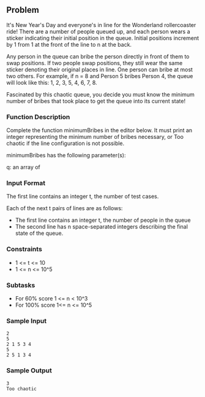 ## Problem

It's New Year's Day and everyone's in line for the Wonderland rollercoaster ride! There are a number of people queued up, and each person wears a sticker indicating their initial position in the queue. Initial positions increment by 1 from 1 at the front of the line to n at the back.

Any person in the queue can bribe the person directly in front of them to swap positions. If two people swap positions, they still wear the same sticker denoting their original places in line. One person can bribe at most two others. For example, if n = 8 and Person 5 bribes Person 4, the queue will look like this: 1, 2, 3, 5, 4, 6, 7, 8.

Fascinated by this chaotic queue, you decide you must know the minimum number of bribes that took place to get the queue into its current state!

### Function Description

Complete the function minimumBribes in the editor below. It must print an integer representing the minimum number of bribes necessary, or Too chaotic if the line configuration is not possible.

minimumBribes has the following parameter(s):

q: an array of

### Input Format

The first line contains an integer t, the number of test cases.

Each of the next t pairs of lines are as follows:

* The first line contains an integer t, the number of people in the queue
* The second line has n space-separated integers describing the final state of the queue.

### Constraints

* 1 <= t <= 10
* 1 <= n <= 10^5

### Subtasks

* For 60% score 1 <= n < 10^3
* For 100% score 1<= n <= 10^5

### Sample Input

```
2
5
2 1 5 3 4
5
2 5 1 3 4
```

### Sample Output

```
3
Too chaotic
```